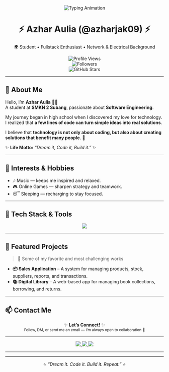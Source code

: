 <div align="center">

<img src="https://readme-typing-svg.herokuapp.com?font=Poppins&weight=700&size=30&duration=3000&pause=1000&color=00D1FF&center=true&vCenter=true&width=800&lines=Hello+👋,+I'm+Azhar+Aulia;Fullstack+Developer+Enthusiast;Laravel+%7C+PHP+%7C+MySQL+%7C+Next.js;Welcome+to+My+GitHub+Profile!+🚀" alt="Typing Animation" />

# ⚡ Azhar Aulia (@azharjak09) ⚡  
🌍 Student • Fullstack Enthusiast • Network & Electrical Background  

![Profile Views](https://komarev.com/ghpvc/?username=azharjak09&color=00C4FF&style=for-the-badge)  
![Followers](https://img.shields.io/github/followers/azharjak09?style=for-the-badge&logo=github&color=blue)  
![GitHub Stars](https://img.shields.io/github/stars/azharjak09?style=for-the-badge&logo=github&color=yellow)  

</div>

---

## 🙋 About Me  
Hello, I’m **Azhar Aulia** 👨‍💻  
A student at **SMKN 2 Subang**, passionate about **Software Engineering**.  

My journey began in high school when I discovered my love for technology.  
I realized that **a few lines of code can turn simple ideas into real solutions**.  

I believe that **technology is not only about coding, but also about creating solutions that benefit many people**. 🚀  

✨ **Life Motto:** *“Dream it, Code it, Build it.”* ✨  

---

## 🎯 Interests & Hobbies  
- 🎶 Music — keeps me inspired and relaxed.  
- 🎮 Online Games — sharpen strategy and teamwork.  
- 😴 Sleeping — recharging to stay focused.  

---

## 🧰 Tech Stack & Tools  
<div align="center">

<img src="https://skillicons.dev/icons?i=laravel,php,mysql,nextjs,react,js,nodejs,bootstrap,tailwind,vscode,git,github" />

</div>  

---

## 📌 Featured Projects  
> 🚀 Some of my favorite and most challenging works  

- **📦 Sales Application** – A system for managing products, stock, suppliers, reports, and transactions.  
- **📚 Digital Library** – A web-based app for managing book collections, borrowing, and returns.  

---

## 📫 Contact Me  
<div align="center">

✨ **Let’s Connect!** ✨  
<sub>Follow, DM, or send me an email — I’m always open to collaboration 🚀</sub>  

---

<p align="center">
  <a href="https://www.tiktok.com/@azharjak09" target="_blank">
    <img src="https://img.shields.io/badge/TikTok-%23000000.svg?&style=for-the-badge&logo=tiktok&logoColor=white" />
  </a>
  <a href="https://instagram.com/azharjak09" target="_blank">
    <img src="https://img.shields.io/badge/Instagram-%23E4405F.svg?&style=for-the-badge&logo=instagram&logoColor=white" />
  </a>
  <a href="mailto:azharjack28@gmail.com" target="_blank">
    <img src="https://img.shields.io/badge/Gmail-%23D14836.svg?&style=for-the-badge&logo=gmail&logoColor=white" />
  </a>
</p>

---
</div>


---

<div align="center">

⭐ *“Dream it. Code it. Build it. Repeat.”* ⭐  

</div>

